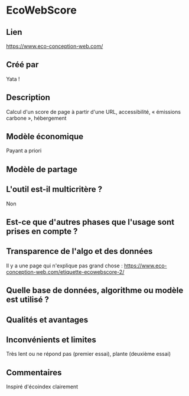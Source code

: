 # EcoWebScore

## Lien 

https://www.eco-conception-web.com/

## Créé par

Yata !

## Description

Calcul d'un score de page à partir d'une URL, accessibilité, « émissions carbone », hébergement

## Modèle économique

Payant a priori

## Modèle de partage



## L'outil est-il multicritère ?

Non
## Est-ce que d'autres phases que l'usage sont prises en compte ?

## Transparence de l'algo et des données

Il y a une page qui n'explique pas grand chose : https://www.eco-conception-web.com/etiquette-ecowebscore-2/

## Quelle base de données, algorithme ou modèle est utilisé ?



## Qualités et avantages



## Inconvénients et limites

Très lent ou ne répond pas (premier essai), plante (deuxième essai)

## Commentaires

Inspiré d'écoindex clairement

